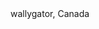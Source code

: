 
<!---
clanpaulmacgregor/clanpaulmacgregor is a ✨ special ✨ repository because its `README.md` (this file) appears on your GitHub profile.
You can click the Preview link to take a look at your changes.
--->wallygator, Canada
